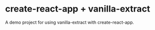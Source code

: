 # create-react-app + vanilla-extract

A demo project for using vanilla-extract with create-react-app.
